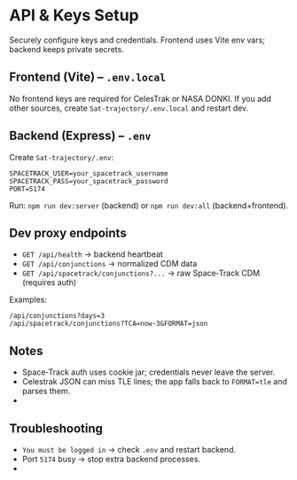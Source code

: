 # API & Keys Setup

Securely configure keys and credentials. Frontend uses Vite env vars; backend keeps private secrets.

## Frontend (Vite) – `.env.local`

No frontend keys are required for CelesTrak or NASA DONKI. If you add other sources, create `Sat-trajectory/.env.local` and restart dev.

## Backend (Express) – `.env`

Create `Sat-trajectory/.env`:

```
SPACETRACK_USER=your_spacetrack_username
SPACETRACK_PASS=your_spacetrack_password
PORT=5174
```

Run: `npm run dev:server` (backend) or `npm run dev:all` (backend+frontend).

## Dev proxy endpoints

- `GET /api/health` → backend heartbeat
- `GET /api/conjunctions` → normalized CDM data
- `GET /api/spacetrack/conjunctions?...` → raw Space‑Track CDM (requires auth)

Examples:

```
/api/conjunctions?days=3
/api/spacetrack/conjunctions?TCA=now-3&FORMAT=json
```

## Notes

- Space‑Track auth uses cookie jar; credentials never leave the server.
- Celestrak JSON can miss TLE lines; the app falls back to `FORMAT=tle` and parses them.
 -

## Troubleshooting

- `You must be logged in` → check `.env` and restart backend.
- Port `5174` busy → stop extra backend processes.
 -
